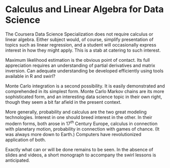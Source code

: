 Calculus and Linear Algebra for Data Science
=====================

The Coursera Data Science Specialization does not require calculus or linear algebra. Either subject would, of course, simplify presentation of topics such as linear regression, and a student will occasionally express interest in how they might apply. This is a stab at catering to such interest.

Maximum likelihood estimation is the obvious point of contact. Its full appreciation requires an understanding of partial derivatives and matrix inversion. Can adequate understanding be developed efficiently using tools available in R and swirl?

Monte Carlo integration is a second possibility. It is easily demonstrated and comprehended in its simplest form. Monte Carlo Markov chains are its more sophisticated form, and an interesting data science topic in their own right, though they seem a bit far afield in the present context.

More generally, probability and calculus are the two great modeling technologies. Interest in one should breed interest in the other. In their modern forms, both arose in 17$^{th}$ Century Europe, calculus in connection with planetary motion, probability in connection with games of chance. (It was always more down to Earth.) Computers have revolutionized application of both.

Exactly what can or will be done remains to be seen. In the absence of slides and videos, a short monograph to accompany the swirl lessons is anticipated.
